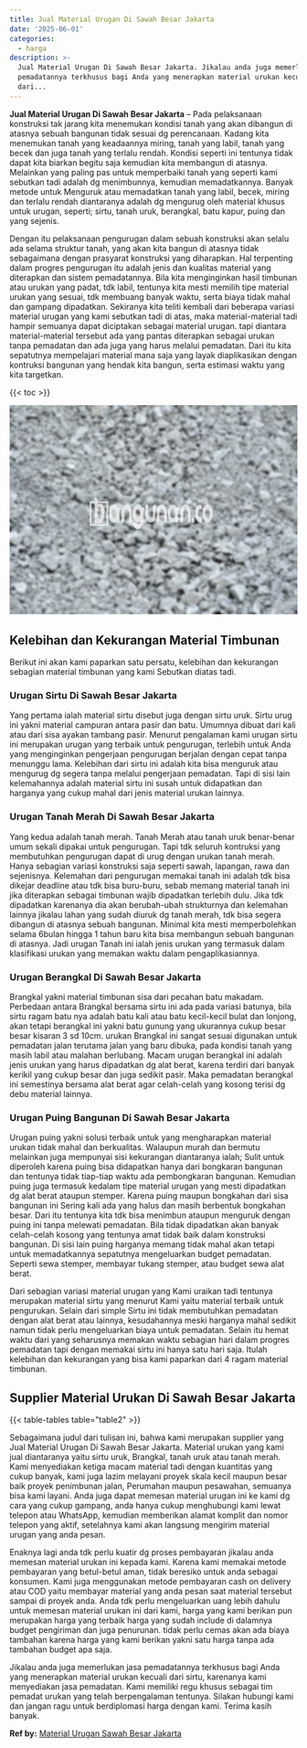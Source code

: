 ```yaml
---
title: Jual Material Urugan Di Sawah Besar Jakarta
date: '2025-06-01'
categories:
  - harga
description: >-
  Jual Material Urugan Di Sawah Besar Jakarta. Jikalau anda juga memerlukan jasa
  pemadatannya terkhusus bagi Anda yang menerapkan material urukan kecuali
  dari...
---
```


**Jual Material Urugan Di Sawah Besar Jakarta** – Pada pelaksanaan konstruksi tak jarang kita menemukan kondisi tanah yang akan dibangun di atasnya sebuah bangunan tidak sesuai dg perencanaan. Kadang kita menemukan tanah yang keadaannya miring, tanah yang labil, tanah yang becek dan juga tanah yang terlalu rendah. Kondisi seperti ini tentunya tidak dapat kita biarkan begitu saja kemudian kita membangun di atasnya. Melainkan yang paling pas untuk memperbaiki tanah yang seperti kami sebutkan tadi adalah dg menimbunnya, kemudian memadatkannya. Banyak metode untuk Menguruk atau memadatkan tanah yang labil, becek, miring dan terlalu rendah diantaranya adalah dg mengurug oleh material khusus untuk urugan, seperti; sirtu, tanah uruk, berangkal, batu kapur, puing dan yang sejenis.

Dengan itu pelaksanaan pengurugan dalam sebuah konstruksi akan selalu ada selama struktur tanah, yang akan kita bangun di atasnya tidak sebagaimana dengan prasyarat konstruksi yang diharapkan. Hal terpenting dalam progres pengurugan itu adalah jenis dan kualitas material yang diterapkan dan sistem pemadatannya. Bila kita menginginkan hasil timbunan atau urukan yang padat, tdk labil, tentunya kita mesti memilih tipe material urukan yang sesuai, tdk membuang banyak waktu, serta biaya tidak mahal dan gampang dipadatkan. Sekiranya kita teliti kembali dari beberapa variasi material urugan yang kami sebutkan tadi di atas, maka material-material tadi hampir semuanya dapat diciptakan sebagai material urugan. tapi diantara material-material tersebut ada yang pantas diterapkan sebagai urukan tanpa pemadatan dan ada juga yang harus melalui pemadatan. Dari itu kita sepatutnya mempelajari material mana saja yang layak diaplikasikan dengan kontruksi bangunan yang hendak kita bangun, serta estimasi waktu yang kita targetkan.

{{< toc >}}

![Jual Material Urugan Di Sawah Besar Jakarta](/images/jual-urugan-01.png)

## Kelebihan dan Kekurangan Material Timbunan

Berikut ini akan kami paparkan satu persatu, kelebihan dan kekurangan sebagian material timbunan yang kami Sebutkan diatas tadi.

### Urugan Sirtu Di Sawah Besar Jakarta

Yang pertama ialah material sirtu disebut juga dengan sirtu uruk. Sirtu urug ini yakni material campuran antara pasir dan batu. Umumnya dibuat dari kali atau dari sisa ayakan tambang pasir. Menurut pengalaman kami urugan sirtu ini merupakan urugan yang terbaik untuk pengurugan, terlebih untuk Anda yang menginginkan pengerjaan pengurugan berjalan dengan cepat tanpa menunggu lama. Kelebihan dari sirtu ini adalah kita bisa menguruk atau mengurug dg segera tanpa melalui pengerjaan pemadatan. Tapi di sisi lain kelemahannya adalah material sirtu ini susah untuk didapatkan dan harganya yang cukup mahal dari jenis material urukan lainnya.

### Urugan Tanah Merah Di Sawah Besar Jakarta

Yang kedua adalah tanah merah. Tanah Merah atau tanah uruk benar-benar umum sekali dipakai untuk pengurugan. Tapi tdk seluruh kontruksi yang membutuhkan pengurugan dapat di urug dengan urukan tanah merah. Hanya sebagian variasi konstruksi saja seperti sawah, lapangan, rawa dan sejenisnya. Kelemahan dari pengurugan memakai tanah ini adalah tdk bisa dikejar deadline atau tdk bisa buru-buru, sebab memang material tanah ini jika diterapkan sebagai timbunan wajib dipadatkan terlebih dulu. Jika tdk dipadatkan karenanya dia akan berubah-ubah strukturnya dan kelemahan lainnya jikalau lahan yang sudah diuruk dg tanah merah, tdk bisa segera dibangun di atasnya sebuah bangunan. Minimal kita mesti memperbolehkan selama 6bulan hingga 1 tahun baru kita bisa membangun sebuah bangunan di atasnya. Jadi urugan Tanah ini ialah jenis urukan yang termasuk dalam klasifikasi urukan yang memakan waktu dalam pengaplikasiannya.

### Urugan Berangkal Di Sawah Besar Jakarta

Brangkal yakni material timbunan sisa dari pecahan batu makadam. Perbedaan antara Brangkal bersama sirtu ini ada pada variasi batunya, bila sirtu ragam batu nya adalah batu kali atau batu kecil-kecil bulat dan lonjong, akan tetapi berangkal ini yakni batu gunung yang ukurannya cukup besar besar kisaran 3 sd 10cm. urukan Brangkal ini sangat sesuai digunakan untuk pemadatan jalan terutama jalan yang baru dibuka, pada kondisi tanah yang masih labil atau malahan berlubang. Macam urugan berangkal ini adalah jenis urukan yang harus dipadatkan dg alat berat, karena terdiri dari banyak kerikil yang cukup besar dan juga sedikit pasir. Maka pemadatan berangkal ini semestinya bersama alat berat agar celah-celah yang kosong terisi dg debu material lainnya.

### Urugan Puing Bangunan Di Sawah Besar Jakarta

Urugan puing yakni solusi terbaik untuk yang mengharapkan material urukan tidak mahal dan berkualitas. Walaupun murah dan bermutu melainkan juga mempunyai sisi kekurangan diantaranya ialah; Sulit untuk diperoleh karena puing bisa didapatkan hanya dari bongkaran bangunan dan tentunya tidak tiap-tiap waktu ada pembongkaran bangunan. Kemudian puing juga termasuk kedalam tipe material urugan yang mesti dipadatkan dg alat berat ataupun stemper. Karena puing maupun bongkahan dari sisa bangunan ini Sering kali ada yang halus dan masih berbentuk bongkahan besar. Dari itu tentunya kita tdk bisa menimbun ataupun menguruk dengan puing ini tanpa melewati pemadatan. Bila tidak dipadatkan akan banyak celah-celah kosong yang tentunya amat tidak baik dalam konstruksi bangunan. Di sisi lain puing harganya memang tidak mahal akan tetapi untuk memadatkannya sepatutnya mengeluarkan budget pemadatan. Seperti sewa stemper, membayar tukang stemper, atau budget sewa alat berat.

Dari sebagian variasi material urugan yang Kami uraikan tadi tentunya merupakan material sirtu yang menurut Kami yaitu material terbaik untuk pengurukan. Selain dari simple Sirtu ini tidak membutuhkan pemadatan dengan alat berat atau lainnya, kesudahannya meski harganya mahal sedikit namun tidak perlu mengeluarkan biaya untuk pemadatan. Selain itu hemat waktu dari yang seharusnya memakan waktu sebagian hari dalam progres pemadatan tapi dengan memakai sirtu ini hanya satu hari saja. Itulah kelebihan dan kekurangan yang bisa kami paparkan dari 4 ragam material timbunan.

## Supplier Material Urukan Di Sawah Besar Jakarta

{{< table-tables table="table2" >}}

Sebagaimana judul dari tulisan ini, bahwa kami merupakan supplier yang Jual Material Urugan Di Sawah Besar Jakarta. Material urukan yang kami jual diantaranya yaitu sirtu uruk, Brangkal, tanah uruk atau tanah merah. Kami menyediakan ketiga macam material tadi dengan kuantitas yang cukup banyak, kami juga lazim melayani proyek skala kecil maupun besar baik proyek penimbunan jalan, Perumahan maupun pesawahan, semuanya bisa kami layani. Anda juga dapat memesan material urugan ini ke kami dg cara yang cukup gampang, anda hanya cukup menghubungi kami lewat telepon atau WhatsApp, kemudian memberikan alamat komplit dan nomor telepon yang aktif, setelahnya kami akan langsung mengirim material urugan yang anda pesan.

Enaknya lagi anda tdk perlu kuatir dg proses pembayaran jikalau anda memesan material urukan ini kepada kami. Karena kami memakai metode pembayaran yang betul-betul aman, tidak beresiko untuk anda sebagai konsumen. Kami juga menggunakan metode pembayaran cash on delivery atau COD yaitu membayar material yang anda pesan saat material tersebut sampai di proyek anda. Anda tdk perlu mengeluarkan uang lebih dahulu untuk memesan material urukan ini dari kami, harga yang kami berikan pun merupakan harga yang terbaik harga yang sudah include di dalamnya budget pengiriman dan juga penurunan. tidak perlu cemas akan ada biaya tambahan karena harga yang kami berikan yakni satu harga tanpa ada tambahan budget apa saja.

Jikalau anda juga memerlukan jasa pemadatannya terkhusus bagi Anda yang menerapkan material urukan kecuali dari sirtu, karenanya kami menyediakan jasa pemadatan. Kami memiliki regu khusus sebagai tim pemadat urukan yang telah berpengalaman tentunya. Silakan hubungi kami dan jangan ragu untuk berdiplomasi harga dengan kami. Terima kasih banyak.

**Ref by:** [Material Urugan Sawah Besar Jakarta](https://id.wikipedia.org/wiki/Material)

